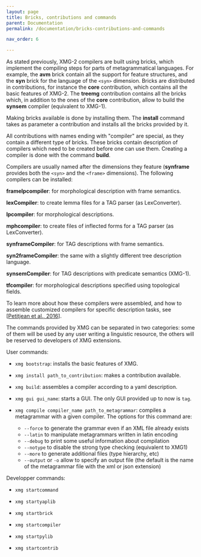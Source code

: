 ```yaml
---
layout: page
title: Bricks, contributions and commands
parent: Documentation
permalink: /documentation/bricks-contributions-and-commands

nav_order: 6

---
```


As stated previously, XMG-2 compilers are built using bricks, which implement the compiling steps for parts of metagrammatical languages. For example, the **avm** brick contain all the support for feature structures, and the **syn** brick for the language of the `<syn>` dimension.
Bricks are distributed in contributions, for instance the **core** contribution, which contains all the basic features of XMG-2. The **treemg** contribution contains all the bricks which, in addition to the ones of the **core** contribution, allow to build the **synsem** compiler (equivalent to XMG-1).

Making bricks available is done by installing them. The **install** command takes as parameter a contribution and installs all the bricks provided by it.

All contributions with names ending with "compiler" are special, as they contain a different type of bricks. These bricks contain description of compilers which need to be created before one can use them. Creating a compiler is done with the command **build**.

Compilers are usually named after the dimensions they feature (**synframe** provides both the `<syn>` and the `<frame>` dimensions). The following compilers can be installed:

**framelpcompiler**: for morphological description with frame semantics.

**lexCompiler**: to create lemma files for a TAG parser (as LexConverter).

**lpcompiler**: for morphological descriptions.

**mphcompiler**: to create files of inflected forms for a TAG parser (as LexConverter).

**synframeCompiler**: for TAG descriptions with frame semantics.

**syn2frameCompiler**: the same with a slightly different tree description language.

**synsemCompiler**: for TAG descriptions with predicate semantics (XMG-1).

**tfcompiler**: for morphological descriptions specified using topological fields.

To learn more about how these compilers were assembled, and how to assemble customized compilers for specific description tasks, see [[Petitjean et al., 2016](https://link.springer.com/chapter/10.1007/978-3-662-53826-5_16)].

The commands provided by XMG can be separated in two categories: some of them will be used by any user writing a linguistic resource, the others will be reserved to developers of XMG extensions. 

User commands:

*  `xmg bootstrap`: installs the basic features of XMG.

*  `xmg install path_to_contribution`: makes a contribution available.

*  `xmg build`: assembles a compiler according to a yaml description.

*  `xmg gui gui_name`: starts a GUI. The only GUI provided up to now is `tag`.

*  `xmg compile compiler_name path_to_metagrammar`: compiles a metagrammar with a given compiler. The options for this command are:  
    * `--force` to generate the grammar even if an XML file already exists
    * `--latin` to manipulate metagrammars written in latin encoding
    * `--debug` to print some useful information about compilation
    * `--notype` to disable the strong type checking (equivalent to XMG1)
    * `--more` to generate additional files (type hierarchy, etc)
    *  `--output` or `-o` allow to specify an output file (the default is the name of the metagrammar file with the xml or json extension)

Developper commands:

*  `xmg startcommand`

*  `xmg startyaplib`

*  `xmg startbrick`

*  `xmg startcompiler`

*  `xmg startpylib`

*  `xmg startcontrib`


